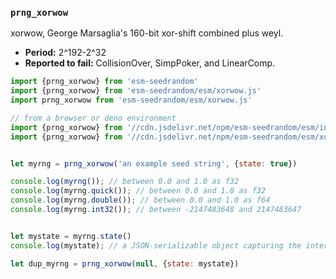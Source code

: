 ### `prng_xorwow`

xorwow, George Marsaglia's 160-bit xor-shift combined plus weyl.

- **Period:** 2^192-2^32
- **Reported to fail:** CollisionOver, SimpPoker, and LinearComp.

```javascript
import {prng_xorwow} from 'esm-seedrandom'
import {prng_xorwow} from 'esm-seedrandom/esm/xorwow.js'
import prng_xorwow from 'esm-seedrandom/esm/xorwow.js'

// from a browser or deno environment
import {prng_xorwow} from '//cdn.jsdelivr.net/npm/esm-seedrandom/esm/index.min.js'
import {prng_xorwow} from '//cdn.jsdelivr.net/npm/esm-seedrandom/esm/xorwow.min.js'


let myrng = prng_xorwow('an example seed string', {state: true})

console.log(myrng()); // between 0.0 and 1.0 as f32
console.log(myrng.quick()); // between 0.0 and 1.0 as f32
console.log(myrng.double()); // between 0.0 and 1.0 as f64
console.log(myrng.int32()); // between -2147483648 and 2147483647


let mystate = myrng.state()
console.log(mystate); // a JSON-serializable object capturing the internal PRNG state

let dup_myrng = prng_xorwow(null, {state: mystate})
```

